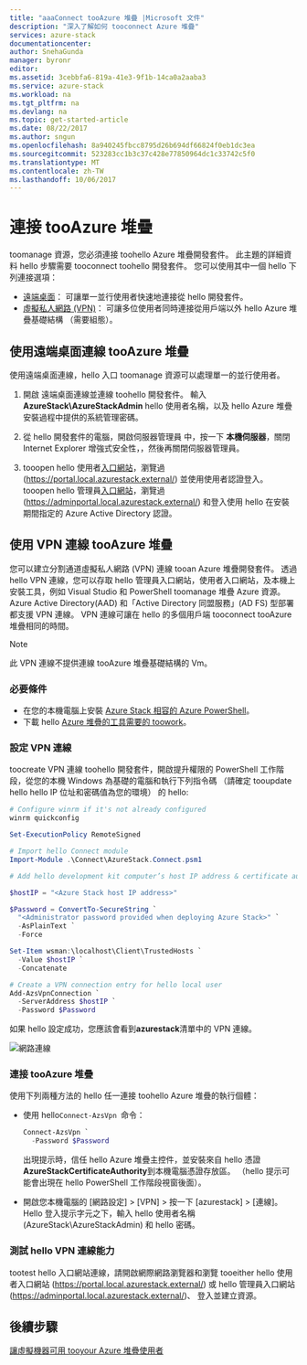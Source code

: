 ```yaml
---
title: "aaaConnect tooAzure 堆疊 |Microsoft 文件"
description: "深入了解如何 tooconnect Azure 堆疊"
services: azure-stack
documentationcenter: 
author: SnehaGunda
manager: byronr
editor: 
ms.assetid: 3cebbfa6-819a-41e3-9f1b-14ca0a2aaba3
ms.service: azure-stack
ms.workload: na
ms.tgt_pltfrm: na
ms.devlang: na
ms.topic: get-started-article
ms.date: 08/22/2017
ms.author: sngun
ms.openlocfilehash: 8a940245fbcc8795d26b694df66824f0eb1dc3ea
ms.sourcegitcommit: 523283cc1b3c37c428e77850964dc1c33742c5f0
ms.translationtype: MT
ms.contentlocale: zh-TW
ms.lasthandoff: 10/06/2017
---
```

# <a name="connect-tooazure-stack"></a>連接 tooAzure 堆疊

toomanage 資源，您必須連接 toohello Azure 堆疊開發套件。 此主題的詳細資料 hello 步驟需要 tooconnect toohello 開發套件。 您可以使用其中一個 hello 下列連接選項：

* [遠端桌面](#connect-with-remote-desktop)： 可讓單一並行使用者快速地連接從 hello 開發套件。
* [虛擬私人網路 (VPN)](#connect-with-vpn)： 可讓多位使用者同時連接從用戶端以外 hello Azure 堆疊基礎結構 （需要組態）。

## <a name="connect-tooazure-stack-with-remote-desktop"></a>使用遠端桌面連線 tooAzure 堆疊
使用遠端桌面連線，hello 入口 toomanage 資源可以處理單一的並行使用者。

1. 開啟 遠端桌面連線並連線 toohello 開發套件。 輸入**AzureStack\AzureStackAdmin** hello 使用者名稱，以及 hello Azure 堆疊安裝過程中提供的系統管理密碼。  

2. 從 hello 開發套件的電腦，開啟伺服器管理員 中，按一下 **本機伺服器**，關閉 Internet Explorer 增強式安全性，，然後再關閉伺服器管理員。

3. tooopen hello 使用者[入口網站](azure-stack-key-features.md#portal)，瀏覽過 (https://portal.local.azurestack.external/) 並使用使用者認證登入。 tooopen hello 管理員[入口網站](azure-stack-key-features.md#portal)，瀏覽過 (https://adminportal.local.azurestack.external/) 和登入使用 hello 在安裝期間指定的 Azure Active Directory 認證。

## <a name="connect-tooazure-stack-with-vpn"></a>使用 VPN 連線 tooAzure 堆疊

您可以建立分割通道虛擬私人網路 (VPN) 連線 tooan Azure 堆疊開發套件。 透過 hello VPN 連線，您可以存取 hello 管理員入口網站，使用者入口網站，及本機上安裝工具，例如 Visual Studio 和 PowerShell toomanage 堆疊 Azure 資源。 Azure Active Directory(AAD) 和「Active Directory 同盟服務」(AD FS) 型部署都支援 VPN 連線。 VPN 連線可讓在 hello 的多個用戶端 tooconnect tooAzure 堆疊相同的時間。 

> [!NOTE] 
> 此 VPN 連線不提供連線 tooAzure 堆疊基礎結構的 Vm。 

### <a name="prerequisites"></a>必要條件

* 在您的本機電腦上安裝 [Azure Stack 相容的 Azure PowerShell](azure-stack-powershell-install.md)。  
* 下載 hello [Azure 堆疊的工具需要的 toowork](azure-stack-powershell-download.md)。 

### <a name="configure-vpn-connectivity"></a>設定 VPN 連線

toocreate VPN 連線 toohello 開發套件，開啟提升權限的 PowerShell 工作階段，從您的本機 Windows 為基礎的電腦和執行下列指令碼 （請確定 tooupdate hello hello IP 位址和密碼值為您的環境） 的 hello:

```PowerShell 
# Configure winrm if it's not already configured
winrm quickconfig  

Set-ExecutionPolicy RemoteSigned

# Import hello Connect module
Import-Module .\Connect\AzureStack.Connect.psm1 

# Add hello development kit computer’s host IP address & certificate authority (CA) toohello list of trusted hosts. Make sure tooupdate hello hello IP address and password values for your environment. 

$hostIP = "<Azure Stack host IP address>"

$Password = ConvertTo-SecureString `
  "<Administrator password provided when deploying Azure Stack>" `
  -AsPlainText `
  -Force

Set-Item wsman:\localhost\Client\TrustedHosts `
  -Value $hostIP `
  -Concatenate

# Create a VPN connection entry for hello local user
Add-AzsVpnConnection `
  -ServerAddress $hostIP `
  -Password $Password

```

如果 hello 設定成功，您應該會看到**azurestack**清單中的 VPN 連線。

![網路連線](media/azure-stack-connect-azure-stack/image3.png)  

### <a name="connect-tooazure-stack"></a>連接 tooAzure 堆疊

使用下列兩種方法的 hello 任一連接 toohello Azure 堆疊的執行個體：  

* 使用 hello`Connect-AzsVpn `命令： 
    
  ```PowerShell
  Connect-AzsVpn `
    -Password $Password
  ```

  出現提示時，信任 hello Azure 堆疊主控件，並安裝來自 hello 憑證**AzureStackCertificateAuthority**到本機電腦憑證存放區。 （hello 提示可能會出現在 hello PowerShell 工作階段視窗後面）。 

* 開啟您本機電腦的 [網路設定] > [VPN] > 按一下 [azurestack] > [連線]。 Hello 登入提示字元之下，輸入 hello 使用者名稱 (AzureStack\AzureStackAdmin) 和 hello 密碼。

### <a name="test-hello-vpn-connectivity"></a>測試 hello VPN 連線能力

tootest hello 入口網站連線，請開啟網際網路瀏覽器和瀏覽 tooeither hello 使用者入口網站 (https://portal.local.azurestack.external/) 或 hello 管理員入口網站 (https://adminportal.local.azurestack.external/)、 登入並建立資源。  

## <a name="next-steps"></a>後續步驟

[讓虛擬機器可用 tooyour Azure 堆疊使用者](azure-stack-tutorial-tenant-vm.md)

